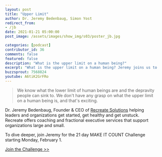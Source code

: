 ```yaml
---
layout: post
title: "Upper Limit"
author: Dr. Jeremy Bedenbaug, Simon Yost
redirect_from:
- /jb
date: 2021-01-21 05:00:00
post_image: /assets/images/show_img/s03/poster_jb.jpg

categories: [podcast]
contributor_id: 36
comments: false
featured: false
description: "What is the upper limit on a human being?"
excerpt: "What is the upper limit on a human being? Jeremy joins us to discuss this question and many others."
buzzsprout: 7568824
youtube: A6tiK2GrFRo
---
```

<blockquote>
We know what the lower limit of human beings are and the depravity people can sink to. We don't have any grasp on what the upper limit on a human being is, and that's exciting.
</blockquote>

<p>Dr. Jeremy Bedenbaug, Founder & CEO of <a href="//www.recreate-solutions.com/" target="_blank">Recreate Solutions</a> helping leaders and organizations get started, get healthy and get unstuck. Recreate offers coaching and fractional executive services that support organizations large and small.</p>

<p>To dive deeper, join Jeremy for the 21 day MAKE IT COUNT Challenge starting Monday, February 1.</p>

<p class="mb-5 pb-5">
<a class="btn btn-secondary" href="http://bit.ly/make-it-count-challenge" target="_blank">Join the Challenge >></a>
</p>